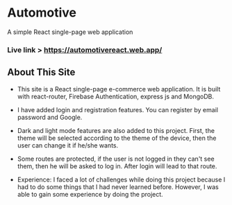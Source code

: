 # Automotive

A simple React single-page web application

### Live link > https://automotivereact.web.app/

## About This Site

- This site is a React single-page e-commerce web application. It is built with react-router, Firebase Authentication, express js and MongoDB.

- I have added login and registration features. You can register by email password and Google.

- Dark and light mode features are also added to this project. First, the theme will be selected according to the theme of the device, then the user can change it if he/she wants.

- Some routes are protected, if the user is not logged in they can't see them, then he will be asked to log in. After login will lead to that route.

- Experience: I faced a lot of challenges while doing this project because I had to do some things that I had never learned before. However, I was able to gain some experience by doing the project.
